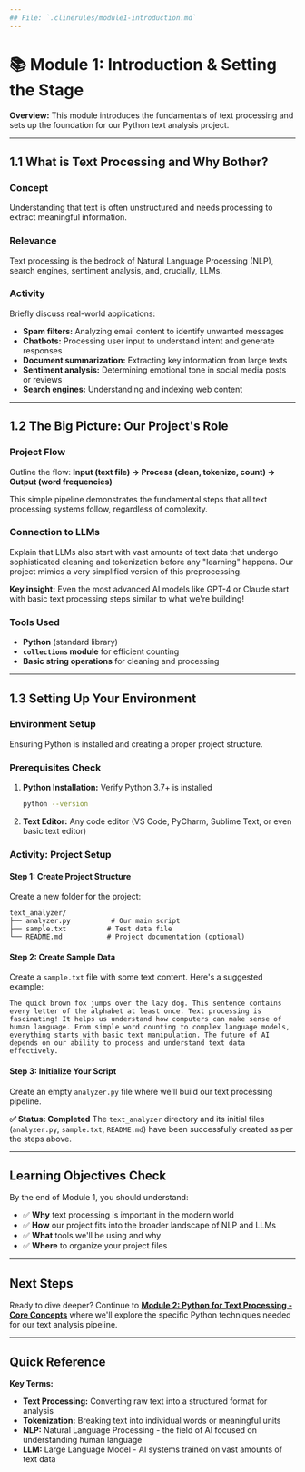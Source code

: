 ```yaml
---
## File: `.clinerules/module1-introduction.md`
---
```

# 📚 Module 1: Introduction & Setting the Stage

**Overview:** This module introduces the fundamentals of text processing and sets up the foundation for our Python text analysis project.

---

## 1.1 What is Text Processing and Why Bother?

### Concept

Understanding that text is often unstructured and needs processing to extract meaningful information.

### Relevance

Text processing is the bedrock of Natural Language Processing (NLP), search engines, sentiment analysis, and, crucially, LLMs.

### Activity

Briefly discuss real-world applications:

- **Spam filters:** Analyzing email content to identify unwanted messages
- **Chatbots:** Processing user input to understand intent and generate responses
- **Document summarization:** Extracting key information from large texts
- **Sentiment analysis:** Determining emotional tone in social media posts or reviews
- **Search engines:** Understanding and indexing web content

---

## 1.2 The Big Picture: Our Project's Role

### Project Flow

Outline the flow: **Input (text file) → Process (clean, tokenize, count) → Output (word frequencies)**

This simple pipeline demonstrates the fundamental steps that all text processing systems follow, regardless of complexity.

### Connection to LLMs

Explain that LLMs also start with vast amounts of text data that undergo sophisticated cleaning and tokenization before any "learning" happens. Our project mimics a very simplified version of this preprocessing.

**Key insight:** Even the most advanced AI models like GPT-4 or Claude start with basic text processing steps similar to what we're building!

### Tools Used

- **Python** (standard library)
- **`collections` module** for efficient counting
- **Basic string operations** for cleaning and processing

---

## 1.3 Setting Up Your Environment

### Environment Setup

Ensuring Python is installed and creating a proper project structure.

### Prerequisites Check

1. **Python Installation:** Verify Python 3.7+ is installed

   ```bash
   python --version
   ```

2. **Text Editor:** Any code editor (VS Code, PyCharm, Sublime Text, or even basic text editor)

### Activity: Project Setup

#### Step 1: Create Project Structure

Create a new folder for the project:

```text
text_analyzer/
├── analyzer.py          # Our main script
├── sample.txt          # Test data file
└── README.md           # Project documentation (optional)
```

#### Step 2: Create Sample Data

Create a `sample.txt` file with some text content. Here's a suggested example:

```text
The quick brown fox jumps over the lazy dog. This sentence contains every letter of the alphabet at least once. Text processing is fascinating! It helps us understand how computers can make sense of human language. From simple word counting to complex language models, everything starts with basic text manipulation. The future of AI depends on our ability to process and understand text data effectively.
```

#### Step 3: Initialize Your Script

Create an empty `analyzer.py` file where we'll build our text processing pipeline.

**✅ Status: Completed**
The `text_analyzer` directory and its initial files (`analyzer.py`, `sample.txt`, `README.md`) have been successfully created as per the steps above.

---

## Learning Objectives Check

By the end of Module 1, you should understand:

- ✅ **Why** text processing is important in the modern world
- ✅ **How** our project fits into the broader landscape of NLP and LLMs
- ✅ **What** tools we'll be using and why
- ✅ **Where** to organize your project files

---

## Next Steps

Ready to dive deeper? Continue to **[Module 2: Python for Text Processing - Core Concepts](module2-python-concepts.md)** where we'll explore the specific Python techniques needed for our text analysis pipeline.

---

## Quick Reference

**Key Terms:**

- **Text Processing:** Converting raw text into a structured format for analysis
- **Tokenization:** Breaking text into individual words or meaningful units
- **NLP:** Natural Language Processing - the field of AI focused on understanding human language
- **LLM:** Large Language Model - AI systems trained on vast amounts of text data
